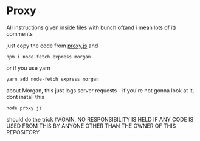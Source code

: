 # Proxy
All instructions given inside files with bunch of(and i mean lots of it) comments 

just copy the code from [proxy.js](https://github.com/1Hira0/Proxy/blob/master/src/proxy.js)
and 
```
npm i node-fetch express morgan
```
or if you use yarn
```
yarn add node-fetch express morgan
```
about Morgan, this just logs server requests - if you're not gonna look at it, dont install this
```
node proxy.js
```
should do the trick
#AGAIN, NO RESPONSIBILITY IS HELD IF ANY CODE IS USED FROM THIS BY ANYONE OTHER THAN THE OWNER OF THIS REPOSITORY

